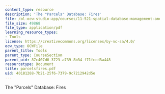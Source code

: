```yaml
---
content_type: resource
description: 'The "Parcels" Database: Fires'
file: /ol-ocw-studio-app/courses/11-521-spatial-database-management-and-advanced-geographic-information-systems-spring-2003/401812887b2125f673799c7212942d5e_parcelsfires.pdf
file_size: 49868
file_type: application/pdf
learning_resource_types:
- Tools
license: https://creativecommons.org/licenses/by-nc-sa/4.0/
ocw_type: OCWFile
parent_title: Tools
parent_type: CourseSection
parent_uid: 87c407d0-3723-a739-8b34-f71fccd3a448
resourcetype: Document
title: parcelsfires.pdf
uid: 40181288-7b21-25f6-7379-9c7212942d5e
---
```

The "Parcels" Database: Fires